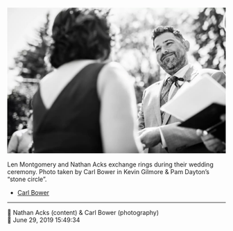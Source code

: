 ![Len Montgomery and Nathan Acks exchange rings](assets/5dd7c51cf0f53c3f34b9cfcbc4da11b6.webp)

Len Montgomery and Nathan Acks exchange rings during their wedding ceremony. Photo taken by Carl Bower in Kevin Gilmore & Pam Dayton’s “stone circle”.

* [Carl Bower](https://carlbowerphotos.com)

- - - -

<span aria-hidden="true">👥</span> Nathan Acks (content) & Carl Bower (photography)  
<span aria-hidden="true">📅</span> June 29, 2019 15:49:34
